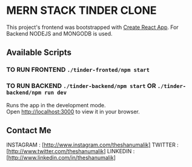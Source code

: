 # MERN STACK TINDER CLONE

This project's frontend was bootstrapped with [Create React App](https://github.com/facebook/create-react-app).
For Backend NODEJS and MONGODB is used.

## Available Scripts

### TO RUN FRONTEND `./tinder-fronted/npm start`

### TO RUN BACKEND `./tinder-backend/npm start` OR `./tinder-backend/npm run dev`

Runs the app in the development mode.\
Open [http://localhost:3000](http://localhost:3000) to view it in your browser.

## Contact Me

INSTAGRAM : [http://www.instagram.com/theshanumalik]
TWITTER : [http://www.twitter.com/theshanumalik]
LINKEDIN : [http://www.linkedin.com/in/theshanumalik]
